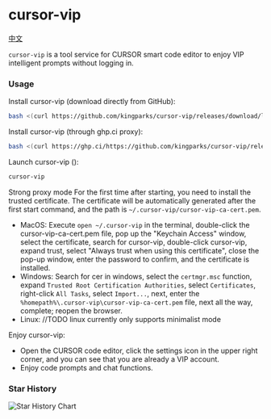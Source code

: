 # cursor-vip

[中文](./README_CN.md)

`cursor-vip` is a tool service for CURSOR smart code editor to enjoy VIP intelligent prompts without logging in.


### Usage
Install cursor-vip (download directly from GitHub):
```bash
bash <(curl https://github.com/kingparks/cursor-vip/releases/download/latest/i.sh) githubReadme
```
Install cursor-vip (through ghp.ci proxy):
```bash
bash <(curl https://ghp.ci/https://github.com/kingparks/cursor-vip/releases/download/latest/install.sh) githubReadme
```

Launch cursor-vip ():
```bash
cursor-vip
```
Strong proxy mode For the first time after starting, you need to install the trusted certificate. The certificate will be automatically generated after the first start command, and the path is `~/.cursor-vip/cursor-vip-ca-cert.pem`.
* MacOS: Execute `open ~/.cursor-vip` in the terminal, double-click the cursor-vip-ca-cert.pem file, pop up the "Keychain Access" window, select the certificate, search for cursor-vip, double-click cursor-vip, expand trust, select "Always trust when using this certificate", close the pop-up window, enter the password to confirm, and the certificate is installed.
* Windows: Search for cer in windows, select the `certmgr.msc` function, expand `Trusted Root Certification Authorities`, select `Certificates`, right-click `All Tasks`, select `Import...`, next, enter the `%homepath%\.cursor-vip\cursor-vip-ca-cert.pem` file, next all the way, complete; reopen the browser.
* Linux: //TODO linux currently only supports minimalist mode

Enjoy cursor-vip:
* Open the CURSOR code editor, click the settings icon in the upper right corner, and you can see that you are already a VIP account.
* Enjoy code prompts and chat functions.

### Star History
![Star History Chart](https://api.star-history.com/svg?repos=kingparks/cursor-vip&type=Date)
